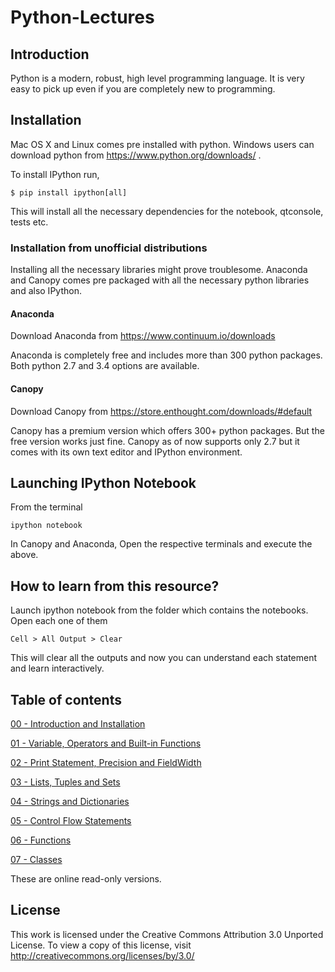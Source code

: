 
# Python-Lectures

## Introduction

Python is a modern, robust, high level programming language. It is very easy to pick up even if you are completely new to programming.

## Installation

Mac OS X and Linux comes pre installed with python. Windows users can download python from https://www.python.org/downloads/ .

To install IPython run,

    $ pip install ipython[all]

This will install all the necessary dependencies for the notebook, qtconsole, tests etc.

### Installation from unofficial distributions

Installing all the necessary libraries might prove troublesome. Anaconda and Canopy comes pre packaged with all the necessary python libraries and also IPython.

#### Anaconda

Download Anaconda from https://www.continuum.io/downloads

Anaconda is completely free and includes more than 300 python packages. Both python 2.7 and 3.4 options are available.

#### Canopy

Download Canopy from https://store.enthought.com/downloads/#default

Canopy has a premium version which offers 300+ python packages. But the free version works just fine. Canopy as of now supports only 2.7 but it comes with its own text editor and IPython environment.

## Launching IPython Notebook

From the terminal

    ipython notebook

In Canopy and Anaconda, Open the respective terminals and execute the above.

## How to learn from this resource?

Launch ipython notebook from the folder which contains the notebooks. Open each one of them

    Cell > All Output > Clear

This will clear all the outputs and now you can understand each statement and learn interactively.

## Table of contents

[00 - Introduction and Installation](http://nbviewer.ipython.org/github/ndawe/Python-Lectures/blob/master/00.ipynb)


[01 - Variable, Operators and Built-in Functions](http://nbviewer.ipython.org/github/ndawe/Python-Lectures/blob/master/01.ipynb)


[02 - Print Statement, Precision and FieldWidth](http://nbviewer.ipython.org/github/ndawe/Python-Lectures/blob/master/02.ipynb)


[03 - Lists, Tuples and Sets](http://nbviewer.ipython.org/github/ndawe/Python-Lectures/blob/master/03.ipynb)


[04 - Strings and Dictionaries](http://nbviewer.ipython.org/github/ndawe/Python-Lectures/blob/master/04.ipynb)


[05 - Control Flow Statements](http://nbviewer.ipython.org/github/ndawe/Python-Lectures/blob/master/05.ipynb)


[06 - Functions](http://nbviewer.ipython.org/github/ndawe/Python-Lectures/blob/master/06.ipynb)


[07 - Classes](http://nbviewer.ipython.org/github/ndawe/Python-Lectures/blob/master/07.ipynb)


These are online read-only versions.

## License

This work is licensed under the Creative Commons Attribution 3.0 Unported License. To view a copy of this license, visit http://creativecommons.org/licenses/by/3.0/
